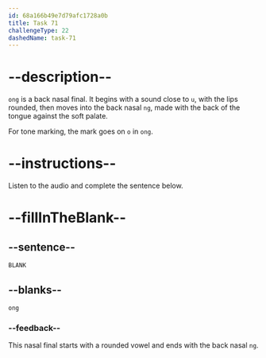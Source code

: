 ```yaml
---
id: 68a166b49e7d79afc1728a0b
title: Task 71
challengeType: 22
dashedName: task-71
---
```


<!-- (Audio) A: ong -->

# --description--

`ong` is a back nasal final. It begins with a sound close to `u`, with the lips rounded, then moves into the back nasal `ng`, made with the back of the tongue against the soft palate.  

For tone marking, the mark goes on `o` in `ong`.

# --instructions--

Listen to the audio and complete the sentence below.

# --fillInTheBlank--

## --sentence--

`BLANK`

## --blanks--

`ong`

### --feedback--

This nasal final starts with a rounded vowel and ends with the back nasal `ng`.
